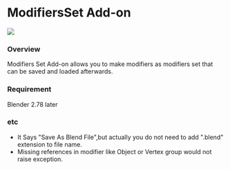 # ModifiersSet Add-on

![](https://github.com/TkSakai/Add-on_ModifiersSet/blob/master/image.png)

### Overview
Modifiers Set Add-on allows you to make modifiers as modifiers set that can be saved and loaded afterwards.

### Requirement
Blender 2.78 later

### etc
  - It Says "Save As Blend File",but actually you do not need to add ".blend" extension to file name.
  - Missing references in modifier like Object or Vertex group would not raise exception.

